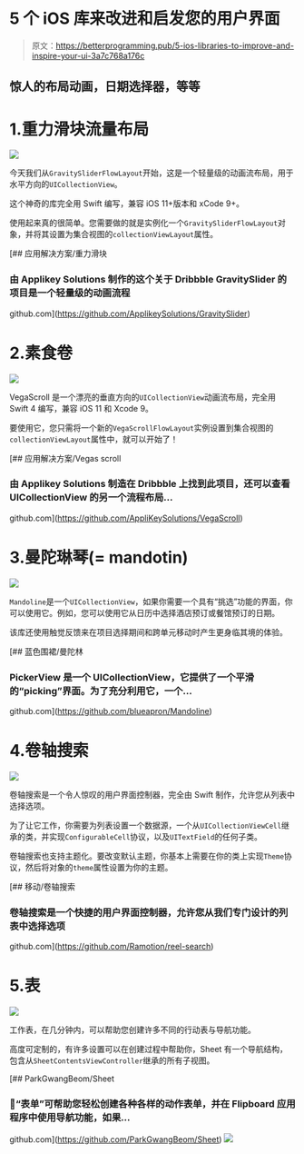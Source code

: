 # 5 个 iOS 库来改进和启发您的用户界面

> 原文：<https://betterprogramming.pub/5-ios-libraries-to-improve-and-inspire-your-ui-3a7c768a176c>

## 惊人的布局动画，日期选择器，等等

# 1.重力滑块流量布局

![](img/ed2b96a65351b91281e5b131914a0f80.png)

今天我们从`GravitySliderFlowLayout`开始，这是一个轻量级的动画流布局，用于水平方向的`UICollectionView`。

这个神奇的库完全用 Swift 编写，兼容 iOS 11+版本和 xCode 9+。

使用起来真的很简单。您需要做的就是实例化一个`GravitySliderFlowLayout`对象，并将其设置为集合视图的`collectionViewLayout`属性。

 [## 应用解决方案/重力滑块

### 由 Applikey Solutions 制作的这个关于 Dribbble GravitySlider 的项目是一个轻量级的动画流程

github.com](https://github.com/ApplikeySolutions/GravitySlider) 

# 2.素食卷

![](img/d8c7718aba59e7222dbe5571b20d396f.png)

VegaScroll 是一个漂亮的垂直方向的`UICollectionView`动画流布局，完全用 Swift 4 编写，兼容 iOS 11 和 Xcode 9。

要使用它，您只需将一个新的`VegaScrollFlowLayout`实例设置到集合视图的`collectionViewLayout`属性中，就可以开始了！

[](https://github.com/AppliKeySolutions/VegaScroll) [## 应用解决方案/Vegas scroll

### 由 Applikey Solutions 制造在 Dribbble 上找到此项目，还可以查看 UICollectionView 的另一个流程布局…

github.com](https://github.com/AppliKeySolutions/VegaScroll) 

# 3.曼陀琳琴(= mandotin)

![](img/0650257a00b0179b63af063196d90497.png)

`Mandoline`是一个`UICollectionView`，如果你需要一个具有“挑选”功能的界面，你可以使用它。例如，您可以使用它从日历中选择酒店预订或餐馆预订的日期。

该库还使用触觉反馈来在项目选择期间和跨单元移动时产生更身临其境的体验。

[](https://github.com/blueapron/Mandoline) [## 蓝色围裙/曼陀林

### PickerView 是一个 UICollectionView，它提供了一个平滑的“picking”界面。为了充分利用它，一个…

github.com](https://github.com/blueapron/Mandoline) 

# 4.卷轴搜索

![](img/41ce27695f87fb59c45c97a0da37400a.png)

卷轴搜索是一个令人惊叹的用户界面控制器，完全由 Swift 制作，允许您从列表中选择选项。

为了让它工作，你需要为列表设置一个数据源，一个从`UICollectionViewCell`继承的类，并实现`ConfigurableCell`协议，以及`UITextField`的任何子类。

卷轴搜索也支持主题化。要改变默认主题，你基本上需要在你的类上实现`Theme`协议，然后将对象的`theme`属性设置为你的主题。

 [## 移动/卷轴搜索

### 卷轴搜索是一个快捷的用户界面控制器，允许您从我们专门设计的列表中选择选项

github.com](https://github.com/Ramotion/reel-search) 

# 5.表

![](img/848cbe7afbe998a951927744c01ffd94.png)

工作表，在几分钟内，可以帮助您创建许多不同的行动表与导航功能。

高度可定制的，有许多设置可以在创建过程中帮助你，Sheet 有一个导航结构，包含从`SheetContentsViewController`继承的所有子视图。

[](https://github.com/ParkGwangBeom/Sheet) [## ParkGwangBeom/Sheet

### 📑“表单”可帮助您轻松创建各种各样的动作表单，并在 Flipboard 应用程序中使用导航功能，如果…

github.com](https://github.com/ParkGwangBeom/Sheet) [![](img/2a5f4681ef2bdba5652dc9b023b668a0.png)](https://www.buymeacoffee.com/nicolidomenico)